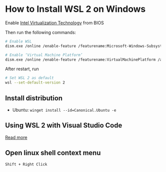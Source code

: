 # How to Install WSL 2 on Windows

Enable [Intel Virtualization Technology](https://www.intel.com/content/www/us/en/virtualization/virtualization-technology/intel-virtualization-technology.html) from BIOS

Then run the following commands:

```sh
# Enable WSL
dism.exe /online /enable-feature /featurename:Microsoft-Windows-Subsystem-Linux /all /norestart

# Enable ‘Virtual Machine Platform’
dism.exe /online /enable-feature /featurename:VirtualMachinePlatform /all /norestart
```

After restart, run

```sh
# Set WSL 2 as default
wsl --set-default-version 2
```

## Install distribution

- Ubuntu: `winget install --id=Canonical.Ubuntu -e`

## Using WSL 2 with Visual Studio Code

[Read more](https://code.visualstudio.com/blogs/2019/09/03/wsl2)

## Open linux shell context menu

`Shift + Right Click`
